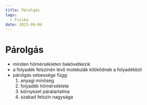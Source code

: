```yaml
---
title: Párolgás
tags:
  - Fizika
date: 2025-09-04
---
```


# Párolgás

- minden hőmérsékleten bekövetkezik
- a folyadék felszínén lévő molekulák kilökődnek a folyadékból
- párolgás sebessége függ:
	1. anyagi minőség
	2. folyadék hőmérséklete
	3. környezet páratartalma
	4. szabad felszín nagysága